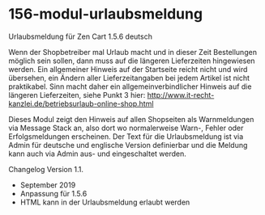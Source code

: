 # 156-modul-urlaubsmeldung
Urlaubsmeldung für Zen Cart 1.5.6 deutsch

Wenn der Shopbetreiber mal Urlaub macht und in dieser Zeit Bestellungen möglich sein sollen, dann muss auf die längeren Lieferzeiten hingewiesen werden. 
Ein allgemeiner Hinweis auf der Startseite reicht nicht und wird übersehen, ein Ändern aller Lieferzeitangaben bei jedem Artikel ist nicht praktikabel.
Sinn macht daher ein allgemeinverbindlicher Hinweis auf die längeren Lieferzeiten, siehe Punkt 3 hier:
http://www.it-recht-kanzlei.de/betriebsurlaub-online-shop.html

Dieses Modul zeigt den Hinweis auf allen Shopseiten als Warnmeldungen via Message Stack an, also dort wo normalerweise Warn-, Fehler oder Erfolgsmeldungen erscheinen.
Der Text für die Urlaubsmeldung ist via Admin für deutsche und englische Version definierbar und die Meldung kann auch via Admin aus- und eingeschaltet werden.

Changelog Version 1.1.
* September 2019
* Anpassung für 1.5.6
* HTML kann in der Urlaubsmeldung erlaubt werden
